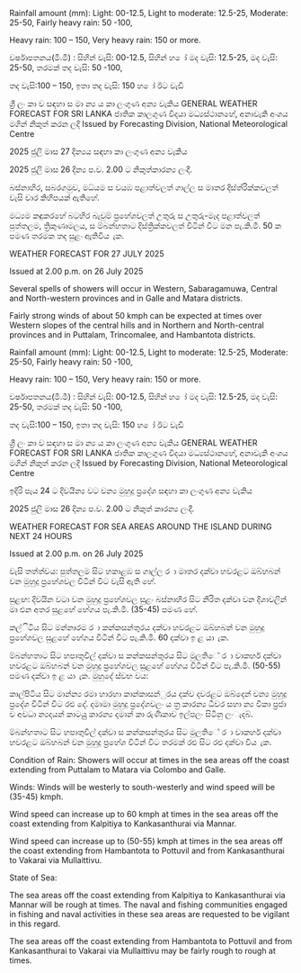 Rainfall amount (mm): Light: 00-12.5, Light to moderate: 12.5-25, Moderate: 25-50, Fairly heavy rain: 50 -100,

Heavy rain: 100 – 150, Very heavy rain: 150 or more.

වර්ෂාපතනය(මි.මී) : සිහින් වැසි: 00-12.5, සිහින් හ ෝ මද වැසි: 12.5-25, මද වැසි: 25-50, තරමක් තද වැසි: 50 -100,

තද වැසි:100 – 150, ඉතා තද වැසි: 150 හ ෝ ඊට වැඩි

ශ්‍රී ලං කා ව සඳහා ස මා න්‍ය ය කා ලංගුණ අන්‍ය වැකිය GENERAL WEATHER FORECAST FOR SRI LANKA ජාතික කාලගුණ විදයා මධ්‍යස්ථානහේ, අනාවැකි අංශය මගින් නිකුත් කරන ලදි Issued by Forecasting Division, National Meteorological Centre

2025 ජුලි මාස 27 දින්‍යය සඳහා කා ලංගුණ අන්‍ය වැකිය

2025 ජුලි මාස 26 දින්‍ය ප.ව. 2.00 ට නිකුත්කාරන්‍ය ලංදී.

බස්නාහිර, සබරගමුව, මධ්යම ස වයඹ පළාත්වලත් ගාල්ල ස මාතර දිස්ත්රික්කවලත් වැසි වාර කිහිපයක් ඇතිහේ.

මධ්‍යම කඳුකරහේ බටහිර බැවුම් ප්‍රහේශවලත් උතුරු ස උතුරු-මැද පළාත්වලත් පුත්තලම, ත්‍රිකුණාමලය, ස ම්බන්හතාට දිස්ත්‍රික්කවලත් විටින් විට මන පැ.කි.මී. 50 ක පමණ තරමක තද සුළං ඇතිවිය ැක.

WEATHER FORECAST FOR 27 JULY 2025

Issued at 2.00 p.m. on 26 July 2025

Several spells of showers will occur in Western, Sabaragamuwa, Central and North-western provinces and in Galle and Matara districts.

Fairly strong winds of about 50 kmph can be expected at times over Western slopes of the central hills and in Northern and North-central provinces and in Puttalam, Trincomalee, and Hambantota districts.

Rainfall amount (mm): Light: 00-12.5, Light to moderate: 12.5-25, Moderate: 25-50, Fairly heavy rain: 50 -100,

Heavy rain: 100 – 150, Very heavy rain: 150 or more.

වර්ෂාපතනය(මි.මී) : සිහින් වැසි: 00-12.5, සිහින් හ ෝ මද වැසි: 12.5-25, මද වැසි: 25-50, තරමක් තද වැසි: 50 -100,

තද වැසි:100 – 150, ඉතා තද වැසි: 150 හ ෝ ඊට වැඩි

ශ්‍රී ලං කා ව සඳහා ස මා න්‍ය ය කා ලංගුණ අන්‍ය වැකිය GENERAL WEATHER FORECAST FOR SRI LANKA ජාතික කාලගුණ විදයා මධ්‍යස්ථානහේ, අනාවැකි අංශය මගින් නිකුත් කරන ලදි Issued by Forecasting Division, National Meteorological Centre

ඉදිරි පැය 24 ට දිවයින්‍ය වට වන්‍ය මුහුදු ප්‍රදේශ සඳහා කා ලංගුණ අන්‍ය වැකිය

2025 ජුලි මාස 26 දින්‍ය ප.ව. 2.00 ට නිකුත් කාරන්‍ය ලංදී.

WEATHER FORECAST FOR SEA AREAS AROUND THE ISLAND DURING NEXT 24 HOURS

Issued at 2.00 p.m. on 26 July 2025

වැසි තත්ත්වය: පුත්තලම සිට හකාළඹ ස ගාල්ල ර ා මාතර දක්වා හවරළට ඔබ්හබන් වන මුහුදු ප්‍රහේශවල විටින් විට වැසි ඇති හේ.

සුළඟ: දිවයින වටා වන මුහුදු ප්‍රහේශවල සුළං බස්නාහිර සිට නිරිත දක්වා වන දිශාවලින් මා එන අතර සුළහේ හේගය පැ.කි.මී. (35-45) පමණ හේ.

කල්ිටිය සිට මන්නාරම ර ා කන්කසන්තුරය දක්වා හවරළට ඔබ්හබන් වන මුහුදු ප්‍රහේශවල සුළහේ හේගය විටින් විට පැ.කි.මී. 60 දක්වා ඉ ළ යා ැක.

ම්බන්හතාට සිට හපාතුවිල් දක්වා ස කන්කසන්තුරය සිට මුලතිේ ර ා වාකහර් දක්වා හවරළට ඔබ්හබන් වන මුහුදු ප්‍රහේශවල සුළහේ හේගය විටින් විට පැ.කි.මී. (50-55) පමණ දක්වා ඉ ළ යා ැක. මුහුදේ ස්වභ වය:

කාල්පිටිය සිට මාන්න්‍ය රමා හාරහා කාන්කාසන්ුරය දක්ව දවරළට ඔබ්දෙන් වන්‍ය මුහුදු ප්‍රදේශ විටින් විට රළු දේ. දමාමා මුහුදු ප්‍රදේශවලං ය ත්‍ර කාරන්‍ය ධීවර සහා න්‍ය විකා ප්‍රජා ව අවධා න්‍යදයන් කාටයුු කාරන්‍ය දමාන් කා රුණිකාව ඉල්පලං සිටිනු ලංැදබ්.

ම්බන්හතාට සිට හපාතුවිල් දක්වා ස කන්කසන්තුරය සිට මුලතිේ ර ා වාකහර් දක්වා හවරළට ඔබ්හබන් වන මුහුදු ප්‍රහේශ විටින් විට තරමක් රළු සිට රළු දක්වා විය ැක.

Condition of Rain: Showers will occur at times in the sea areas off the coast extending from Puttalam to Matara via Colombo and Galle.

Winds: Winds will be westerly to south-westerly and wind speed will be (35-45) kmph.

Wind speed can increase up to 60 kmph at times in the sea areas off the coast extending from Kalpitiya to Kankasanthurai via Mannar.

Wind speed can increase up to (50-55) kmph at times in the sea areas off the coast extending from Hambantota to Pottuvil and from Kankasanthurai to Vakarai via Mullaittivu.

State of Sea:

The sea areas off the coast extending from Kalpitiya to Kankasanthurai via Mannar will be rough at times. The naval and fishing communities engaged in fishing and naval activities in these sea areas are requested to be vigilant in this regard.

The sea areas off the coast extending from Hambantota to Pottuvil and from Kankasanthurai to Vakarai via Mullaittivu may be fairly rough to rough at times.